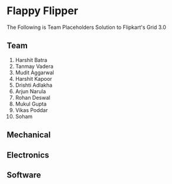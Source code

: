 # Flappy Flipper 
The Following is Team Placeholders Solution to Flipkart's Grid 3.0
## Team 
1. Harshit Batra 
2. Tanmay Vadera
3. Mudit Aggarwal
4. Harshit Kapoor 
5. Drishti Adlakha 
6. Arjun Narula 
7. Rohan Deswal 
8. Mukul Gupta 
9. Vikas Poddar 
10. Soham

## Mechanical

## Electronics 

## Software 
